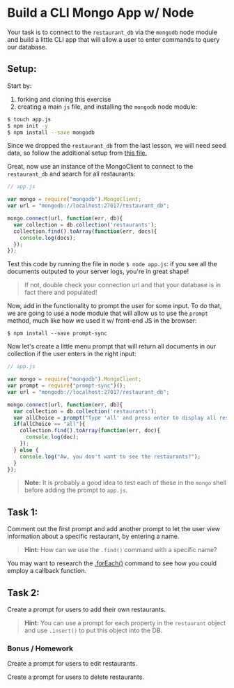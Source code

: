 # Build a CLI Mongo App w/ Node

Your task is to connect to the `restaurant_db` via the `mongodb` node module and
build a little CLI app that will allow a user to enter commands to query our
database.

## Setup:

Start by:
1. forking and cloning this exercise
2. creating a main `js` file, and installing the `mongodb` node module:

```bash
$ touch app.js
$ npm init -y
$ npm install --save mongodb
```

Since we dropped the `restaurant_db` from the last lesson, we will need seed data, so follow the additional setup from [this file.](./seeds.md)

Great, now use an instance of the MongoClient to connect to the `restaurant_db` and search for all restaurants:

```js
// app.js

var mongo = require("mongodb").MongoClient;
var url = "mongodb://localhost:27017/restaurant_db";

mongo.connect(url, function(err, db){
  var collection = db.collection('restaurants');
  collection.find().toArray(function(err, docs){
    console.log(docs);
  });
});
```

Test this code by running the file in node `$ node app.js`: if you see all the documents outputed to your server logs, you're in great shape!
> If not, double check your connection url and that your database is in fact there and populated!

Now, add in the functionality to prompt the user for some input. To do that, we
are going to use a node module that will allow us to use the `prompt` method,
much like how we used it w/ front-end JS in the browser:

```
$ npm install --save prompt-sync
```

Now let's create a little menu prompt that will return all documents in our collection
if the user enters in the right input:

```js
// app.js

var mongo = require("mongodb").MongoClient;
var prompt = require("prompt-sync")();
var url = "mongodb://localhost:27017/restaurant_db";

mongo.connect(url, function(err, db){
  var collection = db.collection('restaurants');
  var allChoice = prompt("Type 'all' and press enter to display all restaurants' names: ");
  if(allChoice == "all"){
    collection.find().toArray(function(err, doc){
      console.log(doc);
    });
  } else {
    console.log("Aw, you don't want to see the restaurants?");
  }
});
```

> **Note:** It is probably a good idea to test each of these in the `mongo` shell before adding the prompt to `app.js`.

## Task 1:

Comment out the first prompt and add another prompt to let the user view information about a specific restaurant, by entering a name.

> **Hint:** How can we use the `.find()` command with a specific name?  

You may want to research the [.forEach()](https://docs.mongodb.com/v3.2/reference/method/cursor.forEach/) command to see how you could employ a callback function.

## Task 2:

Create a prompt for users to add their own restaurants.

> **Hint:** You can use a prompt for each property in the `restaurant` object and use `.insert()` to put this object into the DB.

### Bonus / Homework

Create a prompt for users to edit restaurants.

Create a prompt for users to delete restaurants.
